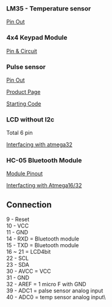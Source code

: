### LM35 - Temperature sensor
[Pin Out](https://www.electronicwings.com/sensors-modules/lm35-temperature-sensor)

### 4x4 Keypad Module
[Pin & Circuit](https://components101.com/misc/4x4-keypad-module-pinout-configuration-features-datasheet)

### Pulse sensor
[Pin Out](https://components101.com/sensors/pulse-sensor)

[Product Page](https://www.sparkfun.com/products/11574)

[Starting Code](https://github.com/WorldFamousElectronics/PulseSensorStarterProject)

### LCD without I2c 
Total 6 pin

[Interfacing with atmega32](https://electrosome.com/interfacing-lcd-atmega32-microcontroller-atmel-studio/)

### HC-05 Bluetooth Module
[Module Pinout](https://www.electronicwings.com/sensors-modules/bluetooth-module-hc-05-)

[Interfacting with Atmega16/32](https://www.electronicwings.com/avr-atmega/hc-05-bluetooth-module-interfacing-with-atmega1632)

## Connection

9 - Reset\
10 - VCC\
11 - GND\
14 - RXD = Bluetooth module\
15 - TXD = Bluetooth module\
16 ~ 21 = LCD4bit \
22 - SCL\
23 - SDA\
30 - AVCC = VCC\
31 - GND\
32 - AREF = 1 micro F with GND\
39 - ADC1 = palse sensor analog input\
40 - ADC0 = temp sensor analog input\

